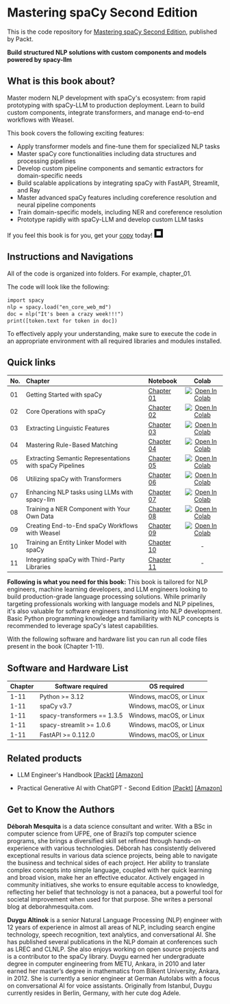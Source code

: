 # Mastering spaCy Second Edition

This is the code repository for [Mastering spaCy Second Edition](), published by Packt.

**Build structured NLP solutions with custom components and models powered by spacy-llm**

## What is this book about?
Master modern NLP development with spaCy's ecosystem: from rapid prototyping with spaCy-LLM to production deployment. Learn to build custom components, integrate transformers, and manage end-to-end workflows with Weasel.

This book covers the following exciting features:
* Apply transformer models and fine-tune them for specialized NLP tasks
* Master spaCy core functionalities including data structures and processing pipelines
* Develop custom pipeline components and semantic extractors for domain-specific needs
* Build scalable applications by integrating spaCy with FastAPI, Streamlit, and Ray
* Master advanced spaCy features including coreference resolution and neural pipeline components
* Train domain-specific models, including NER and coreference resolution
* Prototype rapidly with spaCy-LLM and develop custom LLM tasks

If you feel this book is for you, get your [copy]() today!
<a href="https://www.packtpub.com/?utm_source=github&utm_medium=banner&utm_campaign=GitHubBanner"><img src="https://raw.githubusercontent.com/PacktPublishing/GitHub/master/GitHub.png" 
alt="https://www.packtpub.com/" border="5" /></a>

## Instructions and Navigations
All of the code is organized into folders. For example, chapter_01.

The code will look like the following:
```
import spacy
nlp = spacy.load("en_core_web_md")
doc = nlp("It's been a crazy week!!!")
print([token.text for token in doc])
```
To effectively apply your understanding, make sure to execute the code in an appropriate environment with all required libraries and modules installed.

## Quick links

|No.| Chapter | Notebook | Colab |
|:--| :-------- | :-------- | :-------: |
|01| Getting Started with spaCy | [Chapter 01](chapter_01/chapter_01.ipynb) | [![Open In Colab](https://colab.research.google.com/assets/colab-badge.svg)](https://colab.research.google.com/github/PacktPublishing/Mastering-spaCy-Second-Edition./blob/main/chapter_01/chapter_01.ipynb) | 
|02| Core Operations with spaCy | [Chapter 02](chapter_02/chapter_02.ipynb) | [![Open In Colab](https://colab.research.google.com/assets/colab-badge.svg)](https://colab.research.google.com/github/PacktPublishing/Mastering-spaCy-Second-Edition./blob/main/chapter_02/chapter_02.ipynb) | 
|03| Extracting Linguistic Features | [Chapter 03](chapter_03/chapter_03.ipynb) | [![Open In Colab](https://colab.research.google.com/assets/colab-badge.svg)](https://colab.research.google.com/github/PacktPublishing/Mastering-spaCy-Second-Edition./blob/main/chapter_03/chapter_03.ipynb) | 
|04| Mastering Rule-Based Matching | [Chapter 04](chapter_04/chapter_04.ipynb) | [![Open In Colab](https://colab.research.google.com/assets/colab-badge.svg)](https://colab.research.google.com/github/PacktPublishing/Mastering-spaCy-Second-Edition./blob/main/chapter_04/chapter_04.ipynb) | 
|05| Extracting Semantic Representations with spaCy Pipelines | [Chapter 05](chapter_05/chapter_05.ipynb) | [![Open In Colab](https://colab.research.google.com/assets/colab-badge.svg)](https://colab.research.google.com/github/PacktPublishing/Mastering-spaCy-Second-Edition./blob/main/chapter_05/chapter_05.ipynb) | 
|06| Utilizing spaCy with Transformers | [Chapter 06](chapter_06/chapter_06.ipynb) | [![Open In Colab](https://colab.research.google.com/assets/colab-badge.svg)](https://colab.research.google.com/github/PacktPublishing/Mastering-spaCy-Second-Edition./blob/main/chapter_06/chapter_06.ipynb) | 
|07| Enhancing NLP tasks using LLMs with spacy-llm | [Chapter 07](chapter_07/chapter_07.ipynb) | [![Open In Colab](https://colab.research.google.com/assets/colab-badge.svg)](https://colab.research.google.com/github/PacktPublishing/Mastering-spaCy-Second-Edition./blob/main/chapter_07/chapter_07.ipynb) | 
|08| Training a NER Component with Your Own Data | [Chapter 08](chapter_08/chapter_08.ipynb) | [![Open In Colab](https://colab.research.google.com/assets/colab-badge.svg)](https://colab.research.google.com/github/PacktPublishing/Mastering-spaCy-Second-Edition./blob/main/chapter_08/chapter_08.ipynb) | 
|09| Creating End-to-End spaCy Workflows with Weasel | [Chapter 09](chapter_09/chapter_09.ipynb) | [![Open In Colab](https://colab.research.google.com/assets/colab-badge.svg)](https://colab.research.google.com/github/PacktPublishing/Mastering-spaCy-Second-Edition./blob/main/chapter_09/chapter_09.ipynb) | 
|10| Training an Entity Linker Model with spaCy | [Chapter 10](chapter_10/) | - | 
|11| Integrating spaCy with Third-Party Libraries | [Chapter 11](chapter_11/) | - | 

**Following is what you need for this book:**
This book is tailored for NLP engineers, machine learning developers, and LLM engineers looking to build production-grade language processing solutions. While primarily targeting professionals working with language models and NLP pipelines, it's also valuable for software engineers transitioning into NLP development. Basic Python programming knowledge and familiarity with NLP concepts is recommended to leverage spaCy's latest capabilities.

With the following software and hardware list you can run all code files present in the book (Chapter 1-11).
## Software and Hardware List
| Chapter | Software required | OS required |
| -------- | ------------------------------------ | ----------------------------------- |
| 1-11 | Python >= 3.12 | Windows, macOS, or Linux |
| 1-11 | spaCy v3.7 | Windows, macOS, or Linux |
| 1-11 | spacy-transformers == 1.3.5 | Windows, macOS, or Linux |
| 1-11 | spacy-streamlit >= 1.0.6 | Windows, macOS, or Linux |
| 1-11 | FastAPI >= 0.112.0 | Windows, macOS, or Linux |

## Related products
* LLM Engineer's Handbook [[Packt]](https://www.packtpub.com/en-us/product/llm-engineers-handbook-9781836200079) [[Amazon]](https://www.amazon.com/LLM-Engineers-Handbook-engineering-production/dp/1836200072/ref=sr_1_1?crid=20CY8J1BQNREZ&dib=eyJ2IjoiMSJ9.9aGXn6xGorwhpBZedby-9_LYFh2pAPJqVTnPSu2-5xI4vyl89GWPW07EluA5wYDbxV-SZ1kcuaFLfjQyqQNZgbPYgjtZALx6mkzWyueTbSoxSOxcxd6Tl7HldUJzgr7F8GpLYIXISrgTYCtOWu8nEUSNBLa14zm7xsKggoyvx8uABRDdCiy5DarBbxhZqRp_VmwavuLfB3d5GSLRjK2Sz1a6DtCcJeNJt_pNqSAeT-4.aZM7pXpvPt78ZhABk3hYIAOnqBOFZXIPzrWztYg8NxU&dib_tag=se&keywords=llm+engineer%27s+handbook&qid=1737647540&sprefix=llm+engineer%27s+handboo%2Caps%2C923&sr=8-1)

* Practical Generative AI with ChatGPT - Second Edition [[Packt]](https://www.packtpub.com/en-us/product/practical-generative-ai-with-chatgpt-9781836647850) [[Amazon]](https://www.amazon.com/Practical-Generative-ChatGPT-generative-productivity/dp/1836647859/ref=sr_1_1?dib=eyJ2IjoiMSJ9.B3LOQOmaMxlQfnBFNnqNaSTDpuSwdizCEejeqY_YI13fwdhHPd9_SK7DGYuN6Iww3kHtwOnA1HFh3ya_5fUtEd7Op0GsjJxc5C5zzidHzaCfgfq9E-Hva5q7bzQbQo8L-5Q1l9ZeEKCx_bVtrj-VSdMtxYIyM0RhhCs9zvmcN_SogSQ_osvtxD2IWsjhgqaaC_LvY-kVYMWykfcV6AwPg9OU9FK5jzRLUcM5jnK5oh0.zUzowdRvvne_N-3uCDvlG7aYQW05UCG1WvM8wjrqUio&dib_tag=se&keywords=Practical+Generative+AI+with+ChatGPT&qid=1737647504&sr=8-1)

## Get to Know the Authors
**Déborah Mesquita**
is a data science consultant and writer. With a BSc in computer science from UFPE, one of Brazil’s top computer science programs, she brings a diversified skill set refined through hands-on experience with various technologies. Déborah has consistently delivered exceptional results in various data science projects, being able to navigate the business and technical sides of each project. Her ability to translate complex concepts into simple language, coupled with her quick learning and broad vision, make her an effective educator. Actively engaged in community initiatives, she works to ensure equitable access to knowledge, reflecting her belief that technology is not a panacea, but a powerful tool for societal improvement when used for that purpose. She writes a personal blog at deborahmesquita.com.

**Duygu Altinok**
is a senior Natural Language Processing (NLP) engineer with 12 years of experience in almost all areas of NLP, including search engine technology, speech recognition, text analytics, and conversational AI. She has published several publications in the NLP domain at conferences such as LREC and CLNLP. She also enjoys working on open source projects and is a contributor to the spaCy library. Duygu earned her undergraduate degree in computer engineering from METU, Ankara, in 2010 and later earned her master’s degree in mathematics from Bilkent University, Ankara, in 2012. She is currently a senior engineer at German Autolabs with a focus on conversational AI for voice assistants. Originally from Istanbul, Duygu currently resides in Berlin, Germany, with her cute dog Adele.
